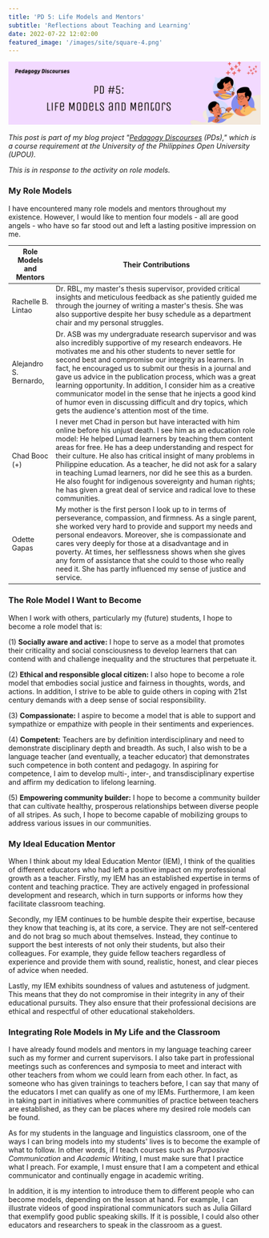 ```yaml
---
title: 'PD 5: Life Models and Mentors'
subtitle: 'Reflections about Teaching and Learning'
date: 2022-07-22 12:02:00
featured_image: '/images/site/square-4.png'
---
```


![](/images/peddiscs/banners/PD5.png)

*This post is part of my blog project "[Pedagogy Discourses](https://www.pedagogydiscs.wordpress.com) (PDs)," which is a course requirement at the University of the Philippines Open University (UPOU).*

*This is in response to the activity on role models.* 

### My Role Models

I have encountered many role models and mentors throughout my existence. However, I would like to mention four models - all are good angels - who have so far stood out and left a lasting positive impression on me. 

| Role Models and Mentors          | Their Contributions        |
|----------------------------------|----------------------------|
| Rachelle B. Lintao               | Dr. RBL, my master's thesis supervisor, provided critical insights and meticulous feedback as she patiently guided me through the journey of writing a master's thesis. She was also supportive despite her busy schedule as a department chair and my personal struggles. |
| Alejandro S. Bernardo,           | Dr. ASB was my undergraduate research supervisor and was also incredibly supportive of my research endeavors. He motivates me and his other students to never settle for second best and compromise our integrity as learners. In fact, he encouraged us to submit our thesis in a journal and gave us advice in the publication process, which was a great learning opportunity. In addition, I consider him as a creative communicator model in the sense that he injects a good kind of humor even in discussing difficult and dry topics, which gets the audience's attention most of the time. |
| Chad Booc (+)                    | I never met Chad in person but have interacted with him online before his unjust death. I see him as an education role model: He helped Lumad learners by teaching them content areas for free. He has a deep understanding and respect for their culture. He also has critical insight of many problems in Philippine education. As a teacher, he did not ask for a salary in teaching Lumad learners, nor did he see this as a burden. He also fought for indigenous sovereignty and human rights; he has given a great deal of service and radical love to these communities. |
| Odette Gapas                     | My mother is the first person I look up to in terms of perseverance, compassion, and firmness. As a single parent, she worked very hard to provide and support my needs and personal endeavors. Moreover, she is compassionate and cares very deeply for those at a disadvantage and in poverty. At times, her selflessness shows when she gives any form of assistance that she could to those who really need it. She has partly influenced my sense of justice and service. |

### The Role Model I Want to Become

When I work with others, particularly my (future) students, I hope to become a role model that is:

(1) **Socially aware and active:** I hope to serve as a model that promotes their criticality and social consciousness to develop learners that can contend with and challenge inequality and the structures that perpetuate it.

(2) **Ethical and responsible glocal citizen:** I also hope to become a role model that embodies social justice and fairness in thoughts, words, and actions. In addition, I strive to be able to guide others in coping with 21st century demands with a deep sense of social responsibility.

(3) **Compassionate:** I aspire to become a model that is able to support and sympathize or empathize with people in their sentiments and experiences.

(4) **Competent:** Teachers are by definition interdisciplinary and need to demonstrate disciplinary depth and breadth. As such, I also wish to be a language teacher (and eventually, a teacher educator) that demonstrates such competence in both content and pedagogy. In aspiring for competence, I aim to develop multi-, inter-, and transdisciplinary expertise and affirm my dedication to lifelong learning. 

(5) **Empowering community builder:** I hope to become a community builder that can cultivate healthy, prosperous relationships between diverse people of all stripes. As such, I hope to become capable of mobilizing groups to address various issues in our communities.

### My Ideal Education Mentor

When I think about my Ideal Education Mentor (IEM), I think of the qualities of different educators who had left a positive impact on my professional growth as a teacher. Firstly, my IEM has an established expertise in terms of content and teaching practice. They are actively engaged in professional development and research, which in turn supports or informs how they facilitate classroom teaching. 

Secondly, my IEM continues to be humble despite their expertise, because they know that teaching is, at its core, a service. They are not self-centered and do not brag so much about themselves. Instead, they continue to support the best interests of not only their students, but also their colleagues. For example, they guide fellow teachers regardless of experience and provide them with sound, realistic, honest, and clear pieces of advice when needed. 

Lastly, my IEM exhibits soundness of values and astuteness of judgment. This means that they do not compromise in their integrity in any of their educational pursuits. They also ensure that their professional decisions are ethical and respectful of other educational stakeholders. 

### Integrating Role Models in My Life and the Classroom

I have already found models and mentors in my language teaching career such as my former and current supervisors. I also take part in professional meetings such as conferences and symposia to meet and interact with other teachers from whom we could learn from each other. In fact, as someone who has given trainings to teachers before, I can say that many of the educators I met can qualify as one of my IEMs. Furthermore, I am keen in taking part in initiatives where communities of practice between teachers are established, as they can be places where my desired role models can be found. 

As for my students in the language and linguistics classroom, one of the ways I can bring models into my students' lives is to become the example of what to follow. In other words, if I teach courses such as *Purposive Communication* and *Academic Writing*, I must make sure that I practice what I preach. For example, I must ensure that I am a competent and ethical communicator and continually engage in academic writing. 

In addition, it is my intention to introduce them to different people who can become models, depending on the lesson at hand. For example, I can illustrate videos of good inspirational communicators such as Julia Gillard that exemplify good public speaking skills. If it is possible, I could also other educators and researchers to speak in the classroom as a guest.  